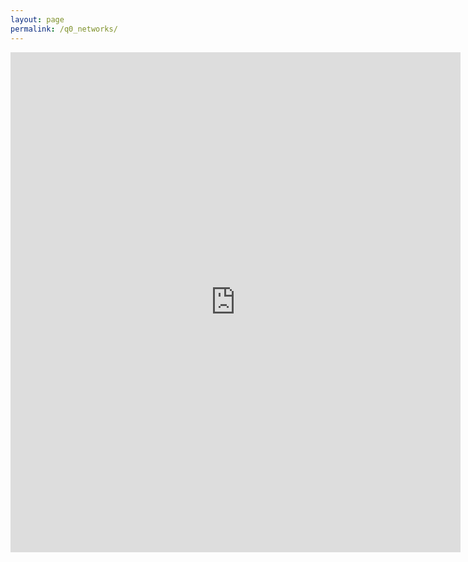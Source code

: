 ```yaml
---
layout: page
permalink: /q0_networks/
---
```


<iframe src="https://docs.google.com/forms/d/e/1FAIpQLScRf52tpyv4pMtwXatoME7rtyhcnhz3CefA9qOdQ9EGteWm3g/viewform?embedded=true" width="720" height="800" frameborder="0" marginheight="0" marginwidth="0">Wird geladen...</iframe>
